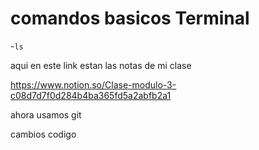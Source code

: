 # comandos basicos Terminal

-````ls````


aqui en este link estan las notas de mi clase

https://www.notion.so/Clase-modulo-3-c08d7d7f0d284b4ba365fd5a2abfb2a1

ahora usamos git

cambios codigo